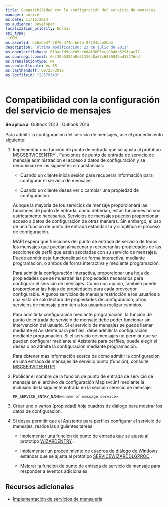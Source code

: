 ```yaml
---
title: Compatibilidad con la configuración del servicio de mensajes
manager: soliver
ms.date: 11/16/2014
ms.audience: Developer
localization_priority: Normal
api_type:
- COM
ms.assetid: bb6ab537-2876-474b-be7a-84734ace2bae
description: 'Última modificación: 23 de julio de 2011'
ms.openlocfilehash: 6f9ac5d9cef09ce6d4f3006ecc804db6291cae77
ms.sourcegitcommit: 0cf39e5382b8c6f236c8a63c6036849ed3527ded
ms.translationtype: MT
ms.contentlocale: es-ES
ms.lasthandoff: 08/23/2018
ms.locfileid: "22579343"
---
```

# <a name="supporting-message-service-configuration"></a>Compatibilidad con la configuración del servicio de mensajes
  
**Se aplica a**: Outlook 2013 | Outlook 2016 
  
Para admitir la configuración del servicio de mensajes, use el procedimiento siguiente:
  
1. Implementar una función de punto de entrada que se ajusta al prototipo [MSGSERVICEENTRY](msgserviceentry.md) . Funciones de punto de entrada de servicio de mensaje administración el acceso a datos de configuración y se denominan en las siguientes circunstancias: 
    
   - Cuando un cliente inicia sesión para recuperar información para configurar el servicio de mensajes.
    
   - Cuando un cliente desea ver o cambiar una propiedad de configuración. 
    
   Aunque la mayoría de los servicios de mensaje proporcionará las funciones de punto de entrada, como deberían, estas funciones no son estrictamente necesarias. Servicios de mensajes pueden proporcionar acceso a datos de configuración de otras maneras. Sin embargo, el uso de una función de punto de entrada estandariza y simplifica el proceso de configuración.
    
   MAPI espera que funciones del punto de entrada de servicio de todos los mensajes que puedan almacenar y recuperar las propiedades de las secciones de perfil que están asociadas con su servicio de mensajes. Puede admitir esta funcionalidad de forma interactiva, mediante programación, o ambos de forma interactiva y mediante programación.
    
   Para admitir la configuración interactiva, proporcionar una hoja de propiedades que se muestran las propiedades necesarios para configurar el servicio de mensajes. Como una opción, también puede proporcionar las hojas de propiedades para cada proveedor configurable. Algunos servicios de mensaje restricción a los usuarios a una vista de solo lectura de propiedades de configuración; otros servicios de mensaje permiten a los usuarios realizar cambios.
    
   Para admitir la configuración mediante programación, la función de punto de entrada de servicio de mensaje debe poder funcionar sin intervención del usuario. Si el servicio de mensajes se puede llamar mediante el Asistente para perfiles, debe admitir la configuración mediante programación. Si el servicio de mensajes no permitir que se pueden configurar mediante el Asistente para perfiles, puede elegir si desea o no admite la configuración mediante programación.
    
   Para obtener más información acerca de cómo admitir la configuración en una entrada de mensajes de servicio punto (función), consulte [MSGSERVICEENTRY](msgserviceentry.md).
    
2. Publicar el nombre de la función de punto de entrada de servicio de mensaje en el archivo de configuración Mapisvc.inf mediante la inclusión de la siguiente entrada en la sección servicio de mensaje:
    
   `PR_SERVICE_ENTRY_NAME=<name of message service>`
    
3. Crear uno o varios (propiedad) hoja cuadros de diálogo para mostrar los datos de configuración.
    
4. Si desea permitir que el Asistente para perfiles configurar el servicio de mensajes, realice las siguientes tareas:
    
   - Implementar una función de punto de entrada que se ajusta al prototipo [WIZARDENTRY](wizardentry.md) . 
    
   - Implementar un procedimiento de cuadros de diálogo de Windows estándar que se ajusta al prototipo [SERVICEWIZARDDLGPROC](servicewizarddlgproc.md) . 
    
   - Mejorar la función de punto de entrada de servicio de mensaje para responder a eventos adicionales.
    
## <a name="see-also"></a>Recursos adicionales

- [Implementación de servicios de mensajería](message-service-implementation.md)


